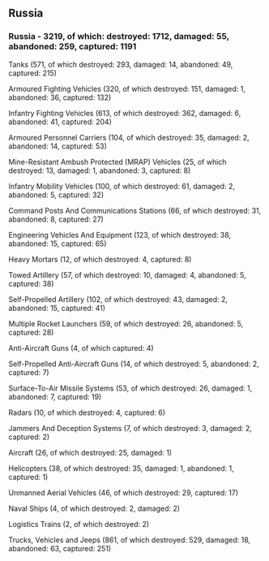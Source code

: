 
 
 ## Russia
 
 ### Russia - 3219, of which: destroyed: 1712, damaged: 55, abandoned: 259, captured: 1191

 

 

 Tanks (571, of which destroyed: 293, damaged: 14, abandoned: 49, captured: 215)

 Armoured Fighting Vehicles (320, of which destroyed: 151, damaged: 1, abandoned: 36, captured: 132)

 Infantry Fighting Vehicles (613, of which destroyed: 362, damaged: 6, abandoned: 41, captured: 204)

 Armoured Personnel Carriers (104, of which destroyed: 35, damaged: 2, abandoned: 14, captured: 53)

 Mine-Resistant Ambush Protected (MRAP) Vehicles (25, of which destroyed: 13, damaged: 1, abandoned: 3, captured: 8)

 Infantry Mobility Vehicles (100, of which destroyed: 61, damaged: 2, abandoned: 5, captured: 32)

 Command Posts And Communications Stations (66, of which destroyed: 31, abandoned: 8, captured: 27)

 Engineering Vehicles And Equipment (123, of which destroyed: 38, abandoned: 15, captured: 65)

 Heavy Mortars (12, of which destroyed: 4, captured: 8)

 Towed Artillery (57, of which destroyed: 10, damaged: 4, abandoned: 5, captured: 38)

 Self-Propelled Artillery (102, of which destroyed: 43, damaged: 2, abandoned: 15, captured: 41)

 Multiple Rocket Launchers (59, of which destroyed: 26, abandoned: 5, captured: 28)

 Anti-Aircraft Guns (4, of which captured: 4)

 Self-Propelled Anti-Aircraft Guns (14, of which destroyed: 5, abandoned: 2, captured: 7)

 Surface-To-Air Missile Systems (53, of which destroyed: 26, damaged: 1, abandoned: 7, captured: 19)

 Radars (10, of which destroyed: 4, captured: 6)

 Jammers And Deception Systems (7, of which destroyed: 3, damaged: 2, captured: 2)

 Aircraft (26, of which destroyed: 25, damaged: 1)

 Helicopters (38, of which destroyed: 35, damaged: 1, abandoned: 1, captured: 1)

 Unmanned Aerial Vehicles (46, of which destroyed: 29, captured: 17)

 Naval Ships (4, of which destroyed: 2, damaged: 2)

 Logistics Trains (2, of which destroyed: 2)

 Trucks, Vehicles and Jeeps (861, of which destroyed: 529, damaged: 18, abandoned: 63, captured: 251)

